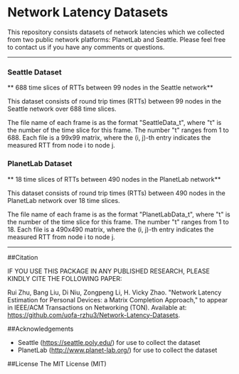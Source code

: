 # Network Latency Datasets

This repository consists datasets of network latencies which we collected from two public network platforms: PlanetLab and Seattle. Please feel free to contact us if you have any comments or questions.

---

### Seattle Dataset

** 688 time slices of RTTs between 99 nodes in the Seattle network**

This dataset consists of round trip times (RTTs) between 99 nodes in the Seattle network over 688 time slices.

The file name of each frame is as the format "SeattleData_t", where "t" is the number of the time slice for this frame. The number "t" ranges from 1 to 688. Each file is a 99x99 matrix, where the (i, j)-th entry indicates the measured RTT from node i to node j.


### PlanetLab Dataset

** 18 time slices of RTTs between 490 nodes in the PlanetLab network**

This dataset consists of round trip times (RTTs) between 490 nodes in the PlanetLab network over 18 time slices.

The file name of each frame is as the format "PlanetLabData_t", where "t" is the number of the time slice for this frame. The number "t" ranges from 1 to 18. Each file is a 490x490 matrix, where the (i, j)-th entry indicates the measured RTT from node i to node j.

---

##Citation

IF YOU USE THIS PACKAGE IN ANY PUBLISHED RESEARCH, PLEASE KINDLY CITE THE FOLLOWING PAPER:

Rui Zhu, Bang Liu, Di Niu, Zongpeng Li, H. Vicky Zhao. "Network Latency Estimation for Personal Devices: a Matrix Completion Approach," to appear in IEEE/ACM Transactions on Networking (TON). Available at: https://github.com/uofa-rzhu3/Network-Latency-Datasets.

##Acknowledgements
- Seattle (https://seattle.poly.edu/) for use to collect the dataset
- PlanetLab (http://www.planet-lab.org/) for use to collect the dataset

##License
The MIT License (MIT)

